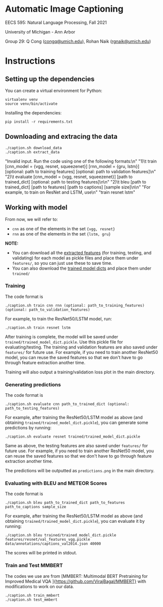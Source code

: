 Automatic Image Captioning
==========================

EECS 595: Natural Language Processing, Fall 2021

University of Michigan - Ann Arbor

Group 29: Q Cong (congq@umich.edu), Rohan Naik (rgnaik@umich.edu)

# Instructions

## Setting up the dependencies

You can create a virtual environment for Python:

```
virtualenv venv
source venv/bin/activate
```

Installing the dependencies:

```
pip install -r requirements.txt
```

## Downloading and extracing the data

```
./caption.sh download_data
./caption.sh extract_data
```

"Invalid input. Run the code using one of the following formats:\n"
"1)\t train [cnn_model = {vgg, resnet, squeezenet}] [rnn_model = {gru, lstm}] [optional: path to training features] [optional: path to validation features]\n"
"2)\t evaluate [cnn_model = {vgg, resnet, squeezenet}] [path to trained_dict] [optional: path to testing features]\n\n"
"2)\t bleu [path to trained_dict] [path to features] [path to captions] [sample size]\n\n"
"For example, to train on ResNet and LSTM, use\n"
"train resnet lstm"

## Working with model

From now, we will refer to:
* `cnn` as one of the elements in the set `{vgg, resnet}`
* `rnn` as one of the elements in the set `{lstm, gru}`

**NOTE:**
* You can download all the [extracted features](https://drive.google.com/drive/folders/1kNOISCfXQJKkcgia9JteZJCAwC1VG41g?usp=sharing) (for training, testing, and validating) for each model as pickle files and place them under `features/`, so you can just use these to save time.
* You can also download the [trained model dicts](https://drive.google.com/drive/folders/1CcGLSNILf3-Q9HT9NZENDVTDCVO35R35?usp=sharing) and place them under `trained/`

### Training

The code format is

```
./caption.sh train cnn rnn (optional: path_to_training_features) (optional: path_to_validation_features)
```

For example, to train the ResNet50/LSTM model, run:

```
./caption.sh train resnet lstm
```

After training is complete, the model will be saved under `trained/trained_model_dict.pickle`. Use this pickle file for evaluating/testing. The training and validation features are also saved under `features/` for future use. For example, if you need to train another ResNet50 model, you can reuse the saved features so that we don't have to go through feature extraction another time.

Training will also output a training/validation loss plot in the main directory.


### Generating predictions

The code format is

```
./caption.sh evaluate cnn path_to_trained_dict (optional: path_to_testing_features)
```

For example, after training the ResNet50/LSTM model as above (and obtaining `trained/trained_model_dict.pickle`), you can generate some predictions by running:

```
./caption.sh evaluate resnet trained/trained_model_dict.pickle
```

Same as above, the testing features are also saved under `features/` for future use. For example, if you need to train another ResNet50 model, you can reuse the saved features so that we don't have to go through feature extraction another time.

The predictions will be outputted as `predictions.png` in the main directory.

### Evaluating with BLEU and METEOR Scores

The code format is

```
./caption.sh bleu path_to_trained_dict path_to_features path_to_captions sample_size
```

For example, after training the ResNet50/LSTM model as above (and obtaining `trained/trained_model_dict.pickle`), you can evaluate it by running:

```
./caption.sh bleu trained/trained_model_dict.pickle features/resnet/val_features_vgg.pickle data/annotations/captions_val2014.json 40000
```

The scores will be printed in stdout.


### Train and Test MMBERT

The codes we use are from [MMBERT: Multimodal BERT Pretraining for Improved Medical VQA
]{https://github.com/VirajBagal/MMBERT} with modifications to work on our data.

```
./caption.sh train_mmbert
./caption.sh test_mmbert
```
